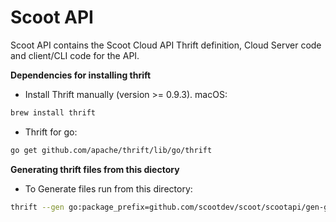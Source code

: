 # Scoot API

Scoot API contains the Scoot Cloud API Thrift definition, Cloud Server code
and client/CLI code for the API.

__Dependencies for installing thrift__
* Install Thrift manually (version >= 0.9.3). macOS:
```sh
brew install thrift
```

* Thrift for go:
```sh
go get github.com/apache/thrift/lib/go/thrift
```

__Generating thrift files from this diectory__
* To Generate files run from this directory:
```sh
thrift --gen go:package_prefix=github.com/scootdev/scoot/scootapi/gen-go/,package=scoot,thrift_import=github.com/apache/thrift/lib/go/thrift scoot.thrift
```
